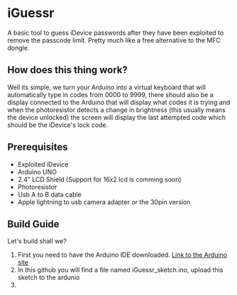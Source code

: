 # iGuessr
A basic tool to guess iDevice passwords after they have been exploited to remove the passcode limit. Pretty much like a free alternative to the MFC dongle.
## How does this thing work?
Well its simple, we turn your Arduino into a virtual keyboard that will automatically type in codes from 0000 to 9999, there should also be a display connected to the Arduino that will display what codes it is trying and when the photoresistor detects a change in brightness (this usually means the device unlocked) the screen will display the last attempted code which should be the iDevice's lock code.
## Prerequisites
- Exploited iDevice
- Arduino UNO
- 2.4″ LCD Shield (Support for 16x2 lcd is comming soon)
- Photoresistor
- Usb A to B data cable
- Apple lightning to usb camera adapter or the 30pin version
## Build Guide
Let's build shall we?

1. First you need to have the Arduino IDE downloaded. [Link to the Arduino site](https://www.arduino.cc/en/software)
2. In this github you will find a file named iGuessr_sketch.ino, upload this sketch to the ardunio
3. 
